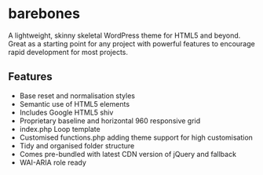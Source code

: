 # barebones

A lightweight, skinny skeletal WordPress theme for HTML5 and beyond. Great as a starting point for any project with powerful features to encourage rapid development for most projects.

## Features

* Base reset and normalisation styles
* Semantic use of HTML5 elements
* Includes Google HTML5 shiv
* Proprietary baseline and horizontal 960 responsive grid
* index.php Loop template
* Customised functions.php adding theme support for high customisation
* Tidy and organised folder structure
* Comes pre-bundled with latest CDN version of jQuery and fallback
* WAI-ARIA role ready